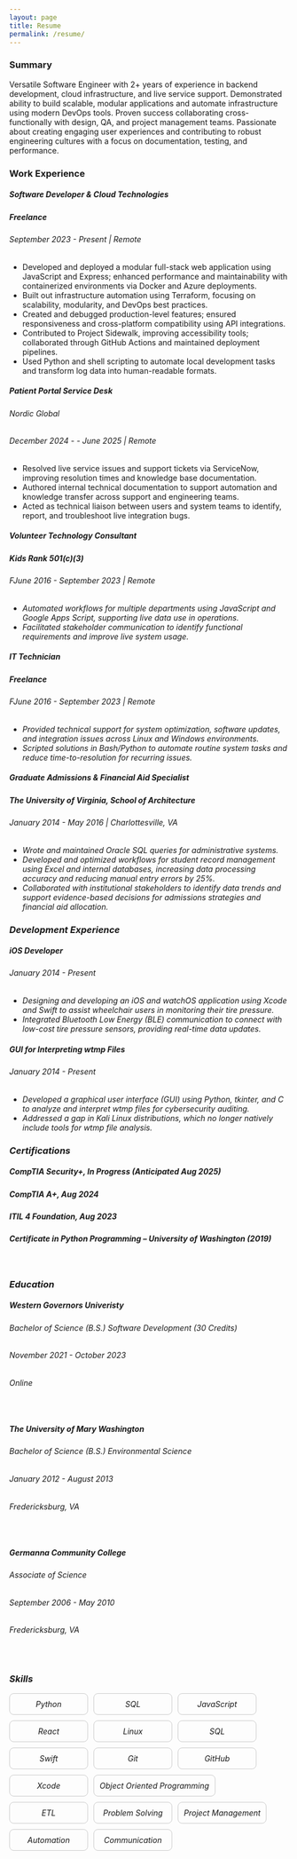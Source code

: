 ```yaml
---
layout: page
title: Resume
permalink: /resume/
---
```


### Summary

Versatile Software Engineer with 2+ years of experience in backend development, cloud infrastructure, and live service support. Demonstrated ability to build scalable, modular applications and automate infrastructure using modern DevOps tools. Proven success collaborating cross-functionally with design, QA, and project management teams. Passionate about creating engaging user experiences and contributing to robust engineering cultures with a focus on documentation, testing, and performance.

### Work Experience

##### Software Developer & Cloud Technologies
##### Freelance
###### <em><time datetime="2023-09">September 2023</time> - Present | Remote</em>

<ul>
    <li>Developed and deployed a modular full-stack web application using JavaScript and Express; enhanced performance and maintainability with containerized environments via Docker and Azure deployments.</li>
    <li>Built out infrastructure automation using Terraform, focusing on scalability, modularity, and DevOps best practices.</li>
    <li>Created and debugged production-level features; ensured responsiveness and cross-platform compatibility using API integrations.</li>
    <li>Contributed to Project Sidewalk, improving accessibility tools; collaborated through GitHub Actions and maintained deployment pipelines.</li>
    <li>Used Python and shell scripting to automate local development tasks and transform log data into human-readable formats.</li>
</ul>

##### Patient Portal Service Desk
###### Nordic Global
###### <em><time datetime="2024-12">December 2024</time> -  - <time datetime="2025-06">June 2025</time> | Remote</em>
<ul>
    <li>Resolved live service issues and support tickets via ServiceNow, improving resolution times and knowledge base documentation.</li>
    <li>Authored internal technical documentation to support automation and knowledge transfer across support and engineering teams.</li>
    <li>Acted as technical liaison between users and system teams to identify, report, and troubleshoot live integration bugs.</li>
</ul>

##### Volunteer Technology Consultant
##### Kids Rank 501(c)(3)
###### <em>F<time datetime="2024-02">June 2016</time> - <time datetime="2024-10">September 2023</time> | Remote<em>                                                              
<ul>
    <li>Automated workflows for multiple departments using JavaScript and Google Apps Script, supporting live data use in operations.</li>
    <li>Facilitated stakeholder communication to identify functional requirements and improve live system usage.</li>
</ul>

##### IT Technician
##### Freelance
###### <em>F<time datetime="2016-06">June 2016</time> - <time datetime="2023-09">September 2023</time> | Remote<em>                                                              
<ul>
    <li>Provided technical support for system optimization, software updates, and integration issues across Linux and Windows environments.</li>
    <li>Scripted solutions in Bash/Python to automate routine system tasks and reduce time-to-resolution for recurring issues.</li>
</ul>

##### Graduate Admissions & Financial Aid Specialist   
##### The University of Virginia, School of Architecture
###### <em><time datetime="2014-01">January 2014</time> - <time datetime="2016-05">May 2016</time> | Charlottesville, VA<em>    
<ul>
    <li>Wrote and maintained Oracle SQL queries for administrative systems.</li>
    <li>Developed and optimized workflows for student record management using Excel and internal databases, increasing data processing accuracy and reducing manual entry errors by 25%.</li>
    <li>Collaborated with institutional stakeholders to identify data trends and support evidence-based decisions for admissions strategies and financial aid allocation.</li>
</ul> 

### Development Experience
##### iOS Developer 
###### <em><time datetime="2023-09">January 2014</time> - Present
<ul>
    <li>Designing and developing an iOS and watchOS application using Xcode and Swift to assist wheelchair users in monitoring their tire pressure.</li>
    <li>Integrated Bluetooth Low Energy (BLE) communication to connect with low-cost tire pressure sensors, providing real-time data updates.</li>
</ul> 

##### GUI for Interpreting wtmp Files
###### <em><time datetime="2025-02">January 2014</time> - Present
<ul>
    <li>Developed a graphical user interface (GUI) using Python, tkinter, and C to analyze and interpret wtmp files for cybersecurity auditing. </li>
    <li>Addressed a gap in Kali Linux distributions, which no longer natively include tools for wtmp file analysis.</li>
</ul> 

### Certifications


##### CompTIA Security+, In Progress (Anticipated Aug 2025)
##### CompTIA A+, Aug 2024
##### ITIL 4 Foundation, Aug 2023
##### Certificate in Python Programming – University of Washington (2019)
<br>

### Education


##### Western Governors Univeristy
###### Bachelor of Science (B.S.) Software Development (30 Credits)
###### <em><time datetime="2021-11">November 2021</time> - <time datetime="2023-10">October 2023</time>
###### <em>Online</em>
<br style="line-height:1em">

##### The University of Mary Washington
###### Bachelor of Science (B.S.) Environmental Science
###### <em><time datetime="2012-01">January 2012</time> - <time datetime="2013-08">August 2013</time>
###### <em>Fredericksburg, VA</em>
<br style="line-height:1em">

##### Germanna Community College
###### Associate of Science
###### <em><time datetime="2006-09">September 2006</time> - <time datetime="2010-05">May 2010</time>
###### <em>Fredericksburg, VA</em>

<br style="line-height:1em">

### Skills

<div style="display: flex; flex-wrap: wrap; gap: 10px;">

  <div style="border: 1px solid #ccc; border-radius: 8px; padding: 10px; min-width: 120px; text-align: center;">
    Python
  </div>

  <div style="border: 1px solid #ccc; border-radius: 8px; padding: 10px; min-width: 120px; text-align: center;">
    SQL
  </div>

  <div style="border: 1px solid #ccc; border-radius: 8px; padding: 10px; min-width: 120px; text-align: center;">
    JavaScript
  </div>

 <div style="border: 1px solid #ccc; border-radius: 8px; padding: 10px;  min-width: 120px; text-align: center;">
    React
 </div>

  <div style="border: 1px solid #ccc; border-radius: 8px; padding: 10px; min-width: 120px; text-align: center;">
    Linux
  </div>

 <div style="border: 1px solid #ccc; border-radius: 8px; padding: 10px; min-width: 120px; text-align: center;">
    SQL
 </div>

 <div style="border: 1px solid #ccc; border-radius: 8px; padding: 10px; min-width: 120px; text-align: center;">
    Swift
 </div>

 <div style="border: 1px solid #ccc; border-radius: 8px; padding: 10px; min-width: 120px; text-align: center;">
    Git
 </div>

 <div style="border: 1px solid #ccc; border-radius: 8px; padding: 10px; min-width: 120px; text-align: center;">
    GitHub
 </div>

 <div style="border: 1px solid #ccc; border-radius: 8px; padding: 10px; min-width: 120px; text-align: center;">
    Xcode
 </div>

  <div style="border: 1px solid #ccc; border-radius: 8px; padding: 10px; min-width: 120px; text-align: center;">
    Object Oriented Programming
 </div>

 <div style="border: 1px solid #ccc; border-radius: 8px; padding: 10px; min-width: 120px; text-align: center;">
    ETL
 </div>

  <div style="border: 1px solid #ccc; border-radius: 8px; padding: 10px; min-width: 120px; text-align: center;">
    Problem Solving
 </div>
   <div style="border: 1px solid #ccc; border-radius: 8px; padding: 10px; min-width: 120px; text-align: center;">
    Project Management
 </div>
   <div style="border: 1px solid #ccc; border-radius: 8px; padding: 10px; min-width: 120px; text-align: center;">
    Automation
 </div>
   <div style="border: 1px solid #ccc; border-radius: 8px; padding: 10px; min-width: 120px; text-align: center;">
    Communication
 </div>
</div>
